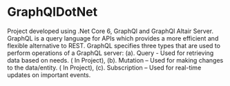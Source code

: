 # GraphQlDotNet
Project developed using .Net Core 6, GraphQl and GraphQl Altair Server. 
GraphQL is a query language for APIs which provides a more efficient and flexible alternative to REST.
GraphQL specifies three types that are used to perform operations of a GraphQL server: 
(a). Query - Used for retrieving data based on needs. ( In Project), 
(b). Mutation – Used for making changes to the data/entity. ( In Project), 
(c). Subscription – Used for real-time updates on important events.
